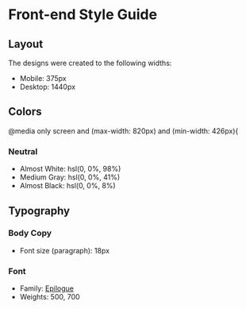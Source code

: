 # Front-end Style Guide

## Layout

The designs were created to the following widths:

- Mobile: 375px
- Desktop: 1440px

## Colors


@media only screen and (max-width: 820px) and (min-width: 426px){
### Neutral

- Almost White: hsl(0, 0%, 98%)
- Medium Gray: hsl(0, 0%, 41%)
- Almost Black: hsl(0, 0%, 8%)

## Typography

### Body Copy

- Font size (paragraph): 18px

### Font

- Family: [Epilogue](https://fonts.google.com/specimen/Epilogue)
- Weights: 500, 700
